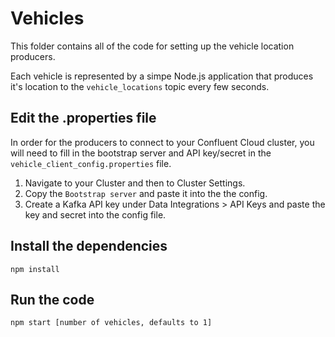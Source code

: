 # Vehicles

This folder contains all of the code for setting up the vehicle location producers.

Each vehicle is represented by a simpe Node.js application that produces it's location to the `vehicle_locations` topic every few seconds.

## Edit the .properties file

In order for the producers to connect to your Confluent Cloud cluster, you will need to fill in the bootstrap server and API key/secret in the `vehicle_client_config.properties` file.

1. Navigate to your Cluster and then to Cluster Settings.
2. Copy the `Bootstrap server` and paste it into the the config.
3. Create a Kafka API key under Data Integrations > API Keys and paste the key and secret into the config file.

## Install the dependencies

```
npm install
```

## Run the code

```
npm start [number of vehicles, defaults to 1]
```
